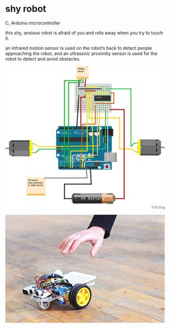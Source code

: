 # shy robot
C, Arduino microcontroller

this shy, anxious robot is afraid of you and rolls away when you try to touch it.

an infrared motion sensor is used on the robot’s back to detect people approaching the robot, and an ultrasonic proximity sensor is used for the robot to detect and avoid obstacles.

![shy robot fritzing sketch](/shy_robot_fritzing.png)

![shy roboto photo](/shy_robot.jpg)
